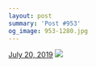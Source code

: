 ```yaml
---
layout: post
summary: 'Post #953'
og_image: 953-1280.jpg
---
```


<p>
  <time>
    <a href="/953">July 20, 2019</a>
  </time>
  <a href="/953">
    <img src="{{ site.assets_url }}/953-640.jpg" srcset="{{ site.assets_url }}/953-320.jpg 320w, {{ site.assets_url }}/953-640.jpg 640w, {{ site.assets_url }}/953-960.jpg 960w, {{ site.assets_url }}/953-1280.jpg 1280w" sizes="(min-width: 700px) 50vw, calc(100vw - 2rem)" />
  </a>
</p>
